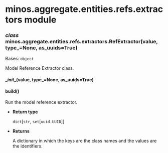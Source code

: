 # minos.aggregate.entities.refs.extractors module


### _class_ minos.aggregate.entities.refs.extractors.RefExtractor(value, type_=None, as_uuids=True)
Bases: `object`

Model Reference Extractor class.


#### \__init__(value, type_=None, as_uuids=True)

#### build()
Run the model reference extractor.


* **Return type**

    `dict`[`str`, `set`[`uuid.UUID`]]



* **Returns**

    A dictionary in which the keys are the class names and the values are the identifiers.

